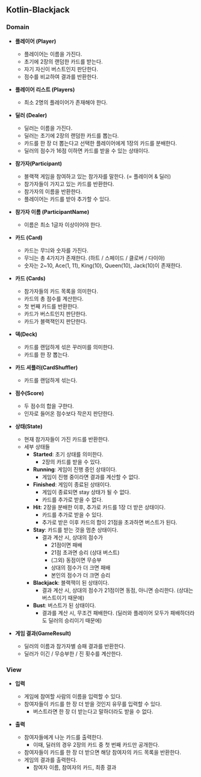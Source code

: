 ## Kotlin-Blackjack

### Domain
- **플레이어 (Player)**
  - 플레이어는 이름을 가진다.
  - 초기에 2장의 랜덤한 카드를 받는다.
  - 자기 자신이 버스트인지 판단한다.
  - 점수를 비교하여 결과를 반환한다.


- **플레이어 리스트 (Players)**
  - 최소 2명의 플레이어가 존재해야 한다.


- **딜러 (Dealer)**
  - 딜러는 이름을 가진다.
  - 딜러는 초기에 2장의 랜덤한 카드를 뽑는다.
  - 카드를 한 장 더 뽑는다고 선택한 플레이어에게 1장의 카드를 분배한다.
  - 딜러의 점수가 16점 이하면 카드를 받을 수 있는 상태이다.


- **참가자(Participant)**
  - 블랙잭 게임을 참여하고 있는 참가자를 말한다. (= 플레이어 & 딜러)
  - 참가자들이 가지고 있는 카드를 반환한다. 
  - 참가자의 이름을 반환한다.
  - 플레이어는 카드를 받아 추가할 수 있다.


- **참가자 이름 (ParticipantName)**
  - 이름은 최소 1글자 이상이어야 한다.


- **카드 (Card)**
  - 카드는 무늬와 숫자를 가진다.
  - 무늬는 총 4가지가 존재한다. (하트 / 스페이드 / 클로버 / 다이아)
  - 숫자는 2~10, Ace(1, 11), King(10), Queen(10), Jack(10)이 존재한다.


- **카드 (Cards)**
  - 참가자들의 카드 목록을 의미한다.
  - 카드의 총 점수를 계산한다.
  - 첫 번째 카드를 반환한다.
  - 카드가 버스트인지 판단한다.
  - 카드가 블랙잭인지 판단한다.


- **덱(Deck)**
  - 카드를 랜덤하게 섞은 꾸러미를 의미한다.
  - 카드를 한 장 뽑는다.


- **카드 셔플러(CardShuffler)**
  - 카드를 랜덤하게 섞는다.


- **점수(Score)**
  - 두 점수의 합을 구한다. 
  - 인자로 들어온 점수보다 작은지 판단한다.


- **상태(State)**
  - 현재 참가자들이 가진 카드를 반환한다.
  - 세부 상태들
    - **Started**: 초기 상태를 의미한다. 
      - 2장의 카드를 받을 수 있다.
    - **Running**: 게임이 진행 중인 상태이다.
      - 게임이 진행 중이라면 결과를 계산할 수 없다. 
    - **Finished**: 게임이 종료된 상태이다.
      - 게임이 종료되면 stay 상태가 될 수 없다.
      - 카드를 추가로 받을 수 없다.
    - **Hit**: 2장을 분배한 이후, 추가로 카드를 1장 더 받은 상태이다.
      - 카드를 추가로 받을 수 있다.
      - 추가로 받은 이후 카드의 합이 21점을 초과하면 버스트가 된다.
    - **Stay**: 카드를 받는 것을 멈춘 상태이다.
      - 결과 계산 시, 상대의 점수가
        - 21점이면 패배
        - 21점 초과면 승리 (상대 버스트)
        - (그외) 동점이면 무승부
        - 상대의 점수가 더 크면 패배
        - 본인의 점수가 더 크면 승리
    - **Blackjack**: 블랙잭이 된 상태이다.
      - 결과 계산 시, 상대의 점수가 21점이면 동점, 아니면 승리한다. (상대는 버스트이기 때문에)
    - **Bust**: 버스트가 된 상태이다.
      - 결과를 계산 시, 무조건 패배한다. (딜러와 플레이어 모두가 패배하더라도 딜러의 승리이기 때문에)


- **게임 결과(GameResult)**
  - 딜러의 이름과 참가자별 승패 결과를 반환한다.
  - 딜러가 이긴 / 무승부한 / 진 횟수를 계산한다.


### View
- **입력**
  - 게임에 참여할 사람의 이름을 입력할 수 있다.
  - 참여자들이 카드를 한 장 더 받을 것인지 유무를 입력할 수 있다.
    - 버스트라면 한 장 더 받는다고 말하더라도 받을 수 없다.


- **출력**
  - 참여자들에게 나눈 카드를 출력한다.
    - 이때, 딜러의 경우 2장의 카드 중 첫 번째 카드만 공개한다.  
  - 참여자들이 카드를 한 장 더 받으면 해당 참여자의 카드 목록을 반환한다. 
  - 게임의 결과를 출력한다.
    - 참여자 이름, 참여자의 카드, 최종 결과
